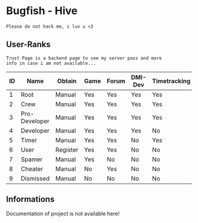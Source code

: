 # Bugfish - Hive
	Please do not hack me, i luv u <3

## User-Ranks
	Trust Page is a backend page to see my server pass and more
	info in case i am not available...
|ID|Name|Obtain|Game|Forum|DMI-Dev|Timetracking|Defcon|
|-|-|-|-|-|-|-|-|
|1|Root|Manual|Yes|Yes|Yes|Yes|Yes|
|2|Crew|Manual|Yes|Yes|Yes|Yes|Yes|
|3|Pro-Developer|Manual|Yes|Yes|Yes|Yes|No|
|4|Developer|Manual|Yes|Yes|Yes|No|No|
|5|Timer|Manual|Yes|Yes|No|Yes|No|
|6|User|Register|Yes|Yes|No|No|No|
|7|Spamer|Manual|Yes|No|No|No|No|
|8|Cheater|Manual|No|Yes|No|No|No|
|9|Dismissed|Manual|No|No|No|No|No|

## Informations
Documentation of project is not available here!


